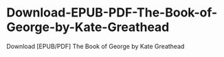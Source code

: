 # Download-EPUB-PDF-The-Book-of-George-by-Kate-Greathead
Download [EPUB/PDF] The Book of George by Kate Greathead
